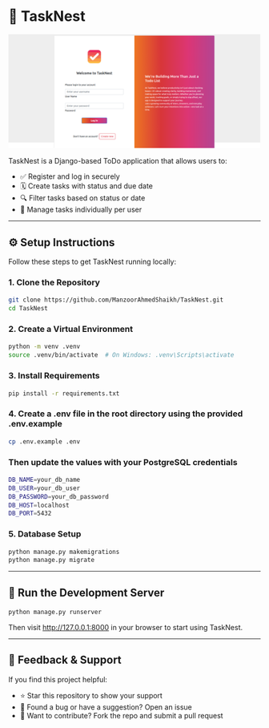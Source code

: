 # 📝 TaskNest

![Main Window](assets/main-window.png)

TaskNest is a Django-based ToDo application that allows users to:

- ✅ Register and log in securely
- 🗓️ Create tasks with status and due date
- 🔍 Filter tasks based on status or date
- 👤 Manage tasks individually per user

---

## ⚙️ Setup Instructions

Follow these steps to get TaskNest running locally:

### 1. Clone the Repository
```bash
git clone https://github.com/ManzoorAhmedShaikh/TaskNest.git
cd TaskNest
```
### 2. Create a Virtual Environment
```bash
python -m venv .venv
source .venv/bin/activate  # On Windows: .venv\Scripts\activate
```
### 3. Install Requirements
```bash
pip install -r requirements.txt
```
### 4. Create a .env file in the root directory using the provided .env.example
```bash
cp .env.example .env
```
### Then update the values with your PostgreSQL credentials
```bash
DB_NAME=your_db_name
DB_USER=your_db_user
DB_PASSWORD=your_db_password
DB_HOST=localhost
DB_PORT=5432
```

### 5. Database Setup
```bash
python manage.py makemigrations
python manage.py migrate
```

---

## 🚀 Run the Development Server
```bash
python manage.py runserver
```
Then visit http://127.0.0.1:8000 in your browser to start using TaskNest.

---

## 💬 Feedback & Support
If you find this project helpful:

- ⭐ Star this repository to show your support
- 🐛 Found a bug or have a suggestion? Open an issue
- 🤝 Want to contribute? Fork the repo and submit a pull request
